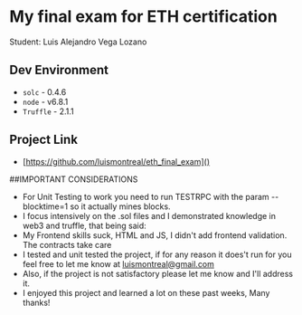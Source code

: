 # My final exam for ETH certification

Student: Luis Alejandro Vega Lozano

## Dev Environment
* `solc` - 0.4.6
* `node` - v6.8.1
* `Truffle` - 2.1.1

## Project Link
* [https://github.com/luismontreal/eth_final_exam]()

##IMPORTANT CONSIDERATIONS
* For Unit Testing to work you need to run TESTRPC with the param --blocktime=1 so it actually mines blocks.
* I focus intensively on the .sol files and I demonstrated knowledge in web3 and truffle, that being said:
* My Frontend skills suck, HTML and JS, I didn't add frontend validation. The contracts take care
* I tested and unit tested the project, if for any reason it does't run for you feel free to let me know at luismontreal@gmail.com
* Also, if the project is not satisfactory please let me know and I'll address it.
* I enjoyed this project and learned a lot on these past weeks, Many thanks!